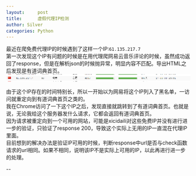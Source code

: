 ```yaml
---
layout:     post
title:      虚假代理IP检测
author: Silver
categories: Python
---
```


最近在爬免费代理IP的时候遇到了这样一个IP:`61.135.217.7`  
第一次发现这个IP有问题的时候是在用代理爬网易云音乐评论的时候，虽然成功返回了response，但是在解析json的时候抛异常，明显内容不匹配。导出HTML之后发现是有道词典首页。  
![0](/resource/2017-09-09-Check-Fake-Proxy/0.png)

由于这个IP存在的时间特别长，所以一开始以为网易将这个IP列入了黑名单，一访问就重定向到有道词典首页之类的。  
我在Chrome访问了一下这个IP之后，发现直接就跳转到了有道词典首页。也就是说，无论我给这个服务器发什么请求，它都会返回有道词典首页。  
因为请求被重定向到一个可用的网站，可能是xicidaili对这些免费IP并没有进行进一步的验证，只验证了response 200，导致这个实际上无用的IP一直混在代理IP里面。  
目前想到的解决办法是验证IP可用的时候，判断response中url是否与check函数请求的url相同。如果不相同，说明该IP不是实际上可用的IP，以此再进行进一步的处理。

--
